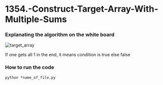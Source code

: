 # 1354.-Construct-Target-Array-With-Multiple-Sums  

### Explanating the algorithm on the white board    

![target_array](https://user-images.githubusercontent.com/35392729/119238170-979e8380-bb5e-11eb-8048-49bbe7052547.jpeg)  

If one gets all 1 in the end, it means condition is true else false  

### How to run the code  

```
python *name_of_file.py
```
